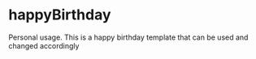 # happyBirthday
Personal usage. This is a happy birthday template that can be used and changed accordingly
